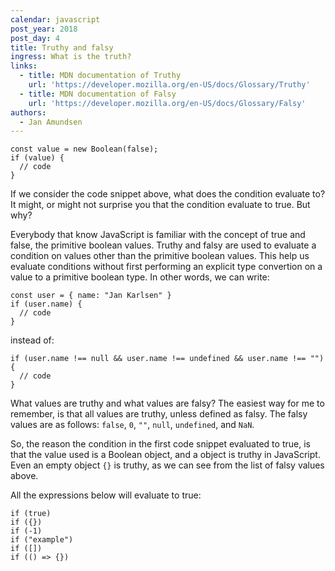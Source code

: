 ```yaml
---
calendar: javascript
post_year: 2018
post_day: 4
title: Truthy and falsy
ingress: What is the truth?
links:
  - title: MDN documentation of Truthy
    url: 'https://developer.mozilla.org/en-US/docs/Glossary/Truthy'
  - title: MDN documentation of Falsy
    url: 'https://developer.mozilla.org/en-US/docs/Glossary/Falsy'
authors:
  - Jan Amundsen
---
```

```
const value = new Boolean(false);
if (value) {
  // code
}
```

If we consider the code snippet above, what does the condition evaluate to?
It might, or might not surprise you that the condition evaluate to true. But why?

Everybody that know JavaScript is familiar with the concept of true and false, the primitive boolean values.
Truthy and falsy are used to evaluate a condition on values other than the primitive boolean values. This help us evaluate conditions without first performing an explicit type convertion on a value to a primitive boolean type. In other words, we can write:

```
const user = { name: "Jan Karlsen" }
if (user.name) {
  // code
}
```

instead of:

```
if (user.name !== null && user.name !== undefined && user.name !== "") {
  // code
}
```

What values are truthy and what values are falsy?
The easiest way for me to remember, is that all values are truthy, unless defined as falsy. The falsy values are as follows: `false`, `0`, `""`, `null`, `undefined`, and `NaN`.

So, the reason the condition in the first code snippet evaluated to true, is that the value used is a Boolean object, and a object is truthy in JavaScript. Even an empty object `{}` is truthy, as we can see from the list of falsy values above.

All the expressions below will evaluate to true:

```
if (true)
if ({})
if (-1)
if ("example")
if ([])
if (() => {})
```
